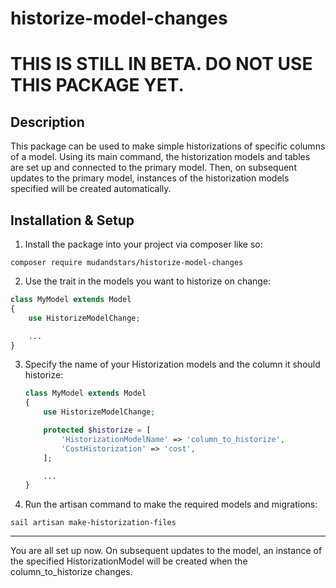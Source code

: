 # historize-model-changes

# THIS IS STILL IN BETA. DO NOT USE THIS PACKAGE YET.

## Description
This package can be used to make simple historizations of specific columns of a model.
Using its main command, the historization models and tables are set up and connected to the primary model.
Then, on subsequent updates to the primary model, instances of the historization models specified will be created automatically.

## Installation & Setup
1. Install the package into your project via composer like so:
```
composer require mudandstars/historize-model-changes
```
2. Use the trait in the models you want to historize on change:
```php
class MyModel extends Model
{
    use HistorizeModelChange;

    ...
}
```
3. Specify the name of your Historization models and the column it should historize:
    ```php
    class MyModel extends Model
    {
        use HistorizeModelChange;

        protected $historize = [
            'HistorizationModelName' => 'column_to_historize',
            'CostHistorization' => 'cost',
        ];

        ...
    }
    ```
4. Run the artisan command to make the required models and migrations:
```
sail artisan make-historization-files
```
---
You are all set up now. On subsequent updates to the model, an instance of the specified HistorizationModel will be created when the column_to_historize changes.
